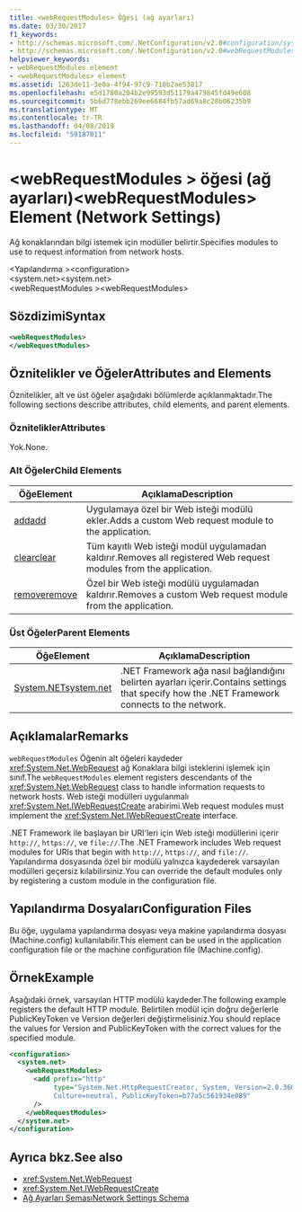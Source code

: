 ```yaml
---
title: <webRequestModules> Öğesi (ağ ayarları)
ms.date: 03/30/2017
f1_keywords:
- http://schemas.microsoft.com/.NetConfiguration/v2.0#configuration/system.net/webRequestModules
- http://schemas.microsoft.com/.NetConfiguration/v2.0#webRequestModules
helpviewer_keywords:
- webRequestModules element
- <webRequestModules> element
ms.assetid: 1263de11-3e0a-4f94-97c9-710b2ae53817
ms.openlocfilehash: e5d1780a204b2e99593d51179a479845fd49e608
ms.sourcegitcommit: 5b6d778ebb269ee6684fb57ad69a8c28b06235b9
ms.translationtype: MT
ms.contentlocale: tr-TR
ms.lasthandoff: 04/08/2019
ms.locfileid: "59187011"
---
```

# <a name="webrequestmodules-element-network-settings"></a><span data-ttu-id="5b61a-102">\<webRequestModules > öğesi (ağ ayarları)</span><span class="sxs-lookup"><span data-stu-id="5b61a-102">\<webRequestModules> Element (Network Settings)</span></span>
<span data-ttu-id="5b61a-103">Ağ konaklarından bilgi istemek için modüller belirtir.</span><span class="sxs-lookup"><span data-stu-id="5b61a-103">Specifies modules to use to request information from network hosts.</span></span>  
  
 <span data-ttu-id="5b61a-104">\<Yapılandırma ></span><span class="sxs-lookup"><span data-stu-id="5b61a-104">\<configuration></span></span>  
<span data-ttu-id="5b61a-105">\<system.net></span><span class="sxs-lookup"><span data-stu-id="5b61a-105">\<system.net></span></span>  
<span data-ttu-id="5b61a-106">\<webRequestModules ></span><span class="sxs-lookup"><span data-stu-id="5b61a-106">\<webRequestModules></span></span>  
  
## <a name="syntax"></a><span data-ttu-id="5b61a-107">Sözdizimi</span><span class="sxs-lookup"><span data-stu-id="5b61a-107">Syntax</span></span>  
  
```xml  
<webRequestModules>   
</webRequestModules>  
```  
  
## <a name="attributes-and-elements"></a><span data-ttu-id="5b61a-108">Öznitelikler ve Öğeler</span><span class="sxs-lookup"><span data-stu-id="5b61a-108">Attributes and Elements</span></span>  
 <span data-ttu-id="5b61a-109">Öznitelikler, alt ve üst öğeler aşağıdaki bölümlerde açıklanmaktadır.</span><span class="sxs-lookup"><span data-stu-id="5b61a-109">The following sections describe attributes, child elements, and parent elements.</span></span>  
  
### <a name="attributes"></a><span data-ttu-id="5b61a-110">Öznitelikler</span><span class="sxs-lookup"><span data-stu-id="5b61a-110">Attributes</span></span>  
 <span data-ttu-id="5b61a-111">Yok.</span><span class="sxs-lookup"><span data-stu-id="5b61a-111">None.</span></span>  
  
### <a name="child-elements"></a><span data-ttu-id="5b61a-112">Alt Öğeler</span><span class="sxs-lookup"><span data-stu-id="5b61a-112">Child Elements</span></span>  
  
|**<span data-ttu-id="5b61a-113">Öğe</span><span class="sxs-lookup"><span data-stu-id="5b61a-113">Element</span></span>**|**<span data-ttu-id="5b61a-114">Açıklama</span><span class="sxs-lookup"><span data-stu-id="5b61a-114">Description</span></span>**|  
|-----------------|---------------------|  
|[<span data-ttu-id="5b61a-115">add</span><span class="sxs-lookup"><span data-stu-id="5b61a-115">add</span></span>](../../../../../docs/framework/configure-apps/file-schema/network/add-element-for-webrequestmodules-network-settings.md)|<span data-ttu-id="5b61a-116">Uygulamaya özel bir Web isteği modülü ekler.</span><span class="sxs-lookup"><span data-stu-id="5b61a-116">Adds a custom Web request module to the application.</span></span>|  
|[<span data-ttu-id="5b61a-117">clear</span><span class="sxs-lookup"><span data-stu-id="5b61a-117">clear</span></span>](../../../../../docs/framework/configure-apps/file-schema/network/clear-element-for-webrequestmodules-network-settings.md)|<span data-ttu-id="5b61a-118">Tüm kayıtlı Web isteği modül uygulamadan kaldırır.</span><span class="sxs-lookup"><span data-stu-id="5b61a-118">Removes all registered Web request modules from the application.</span></span>|  
|[<span data-ttu-id="5b61a-119">remove</span><span class="sxs-lookup"><span data-stu-id="5b61a-119">remove</span></span>](../../../../../docs/framework/configure-apps/file-schema/network/remove-element-for-webrequestmodules-network-settings.md)|<span data-ttu-id="5b61a-120">Özel bir Web isteği modülü uygulamadan kaldırır.</span><span class="sxs-lookup"><span data-stu-id="5b61a-120">Removes a custom Web request module from the application.</span></span>|  
  
### <a name="parent-elements"></a><span data-ttu-id="5b61a-121">Üst Öğeler</span><span class="sxs-lookup"><span data-stu-id="5b61a-121">Parent Elements</span></span>  
  
|**<span data-ttu-id="5b61a-122">Öğe</span><span class="sxs-lookup"><span data-stu-id="5b61a-122">Element</span></span>**|**<span data-ttu-id="5b61a-123">Açıklama</span><span class="sxs-lookup"><span data-stu-id="5b61a-123">Description</span></span>**|  
|-----------------|---------------------|  
|[<span data-ttu-id="5b61a-124">System.NET</span><span class="sxs-lookup"><span data-stu-id="5b61a-124">system.net</span></span>](../../../../../docs/framework/configure-apps/file-schema/network/system-net-element-network-settings.md)|<span data-ttu-id="5b61a-125">.NET Framework ağa nasıl bağlandığını belirten ayarları içerir.</span><span class="sxs-lookup"><span data-stu-id="5b61a-125">Contains settings that specify how the .NET Framework connects to the network.</span></span>|  
  
## <a name="remarks"></a><span data-ttu-id="5b61a-126">Açıklamalar</span><span class="sxs-lookup"><span data-stu-id="5b61a-126">Remarks</span></span>  
 <span data-ttu-id="5b61a-127">`webRequestModules` Öğenin alt öğeleri kaydeder <xref:System.Net.WebRequest> ağ Konaklara bilgi isteklerini işlemek için sınıf.</span><span class="sxs-lookup"><span data-stu-id="5b61a-127">The `webRequestModules` element registers descendants of the <xref:System.Net.WebRequest> class to handle information requests to network hosts.</span></span> <span data-ttu-id="5b61a-128">Web isteği modülleri uygulanmalı <xref:System.Net.IWebRequestCreate> arabirimi.</span><span class="sxs-lookup"><span data-stu-id="5b61a-128">Web request modules must implement the <xref:System.Net.IWebRequestCreate> interface.</span></span>  
  
 <span data-ttu-id="5b61a-129">.NET Framework ile başlayan bir URI'leri için Web isteği modüllerini içerir `http://`, `https://`, ve `file://`.</span><span class="sxs-lookup"><span data-stu-id="5b61a-129">The .NET Framework includes Web request modules for URIs that begin with `http://`, `https://`, and `file://`.</span></span> <span data-ttu-id="5b61a-130">Yapılandırma dosyasında özel bir modülü yalnızca kaydederek varsayılan modülleri geçersiz kılabilirsiniz.</span><span class="sxs-lookup"><span data-stu-id="5b61a-130">You can override the default modules only by registering a custom module in the configuration file.</span></span>  
  
## <a name="configuration-files"></a><span data-ttu-id="5b61a-131">Yapılandırma Dosyaları</span><span class="sxs-lookup"><span data-stu-id="5b61a-131">Configuration Files</span></span>  
 <span data-ttu-id="5b61a-132">Bu öğe, uygulama yapılandırma dosyası veya makine yapılandırma dosyası (Machine.config) kullanılabilir.</span><span class="sxs-lookup"><span data-stu-id="5b61a-132">This element can be used in the application configuration file or the machine configuration file (Machine.config).</span></span>  
  
## <a name="example"></a><span data-ttu-id="5b61a-133">Örnek</span><span class="sxs-lookup"><span data-stu-id="5b61a-133">Example</span></span>  
 <span data-ttu-id="5b61a-134">Aşağıdaki örnek, varsayılan HTTP modülü kaydeder.</span><span class="sxs-lookup"><span data-stu-id="5b61a-134">The following example registers the default HTTP module.</span></span> <span data-ttu-id="5b61a-135">Belirtilen modül için doğru değerlerle PublicKeyToken ve Version değerleri değiştirmelisiniz.</span><span class="sxs-lookup"><span data-stu-id="5b61a-135">You should replace the values for Version and PublicKeyToken with the correct values for the specified module.</span></span>  
  
```xml  
<configuration>  
  <system.net>  
    <webRequestModules>  
      <add prefix="http"  
           type="System.Net.HttpRequestCreator, System, Version=2.0.3600.0,  
           Culture=neutral, PublicKeyToken=b77a5c561934e089"  
      />  
    </webRequestModules>  
  </system.net>  
</configuration>  
```  
  
## <a name="see-also"></a><span data-ttu-id="5b61a-136">Ayrıca bkz.</span><span class="sxs-lookup"><span data-stu-id="5b61a-136">See also</span></span>

- <xref:System.Net.WebRequest>
- <xref:System.Net.IWebRequestCreate>
- [<span data-ttu-id="5b61a-137">Ağ Ayarları Şeması</span><span class="sxs-lookup"><span data-stu-id="5b61a-137">Network Settings Schema</span></span>](../../../../../docs/framework/configure-apps/file-schema/network/index.md)
